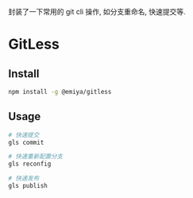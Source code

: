 封装了一下常用的 git cli 操作, 如分支重命名, 快速提交等.

# GitLess

## Install

```bash
npm install -g @emiya/gitless
```

## Usage

```bash
# 快速提交
gls commit

# 快速重新配置分支
gls reconfig

# 快速发布
gls publish
```
